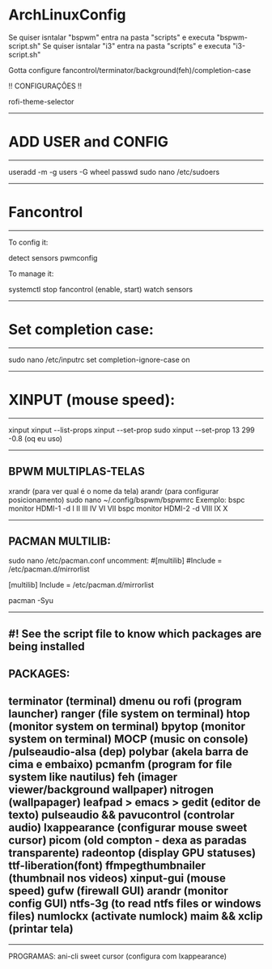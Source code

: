 # ArchLinuxConfig

Se quiser isntalar "bspwm" entra na pasta "scripts" e executa "bspwm-script.sh"
Se quiser isntalar "i3" entra na pasta "scripts" e executa "i3-script.sh"

Gotta configure fancontrol/terminator/background(feh)/completion-case

!! CONFIGURAÇÔES !!

rofi-theme-selector

-------------
# ADD USER and CONFIG
-------------
useradd -m -g users -G wheel <user> 
passwd <user>
sudo nano /etc/sudoers

-------------
# Fancontrol
-------------
To config it:

detect sensors
pwmconfig

To manage it:

systemctl stop fancontrol (enable, start)
watch sensors

-------------
# Set completion case:
-------------
sudo nano /etc/inputrc
set completion-ignore-case on

-------------
# XINPUT (mouse speed):
-------------
xinput
xinput --list-props <ID>
xinput --set-prop <ID> <key> <value>
sudo xinput --set-prop 13 299 -0.8 (oq eu uso)

-------------
BPWM MULTIPLAS-TELAS
-------------
xrandr (para ver qual é o nome da tela)
arandr (para configurar posicionamento)
sudo nano ~/.config/bspwm/bspwmrc
Exemplo:
bspc monitor HDMI-1 -d I II III IV VI VII
bspc monitor HDMI-2 -d VIII IX X

-------------
PACMAN MULTILIB:
-------------
sudo nano /etc/pacman.conf
uncomment:
#[multilib]
#Include = /etc/pacman.d/mirrorlist

[multilib]
Include = /etc/pacman.d/mirrorlist

pacman -Syu

-----------------------------------------------------------------

#! See the script file to know which packages are being installed
-------------
PACKAGES:
-------------
terminator (terminal)
dmenu ou rofi (program launcher)
ranger (file system on terminal)
htop (monitor system on terminal)
bpytop (monitor system on terminal)
MOCP (music on console) /pulseaudio-alsa (dep)
polybar (akela barra de cima e embaixo)
pcmanfm (program for file system like nautilus)
feh (imager viewer/background wallpaper)
nitrogen (wallpapager)
leafpad > emacs > gedit (editor de texto)
pulseaudio && pavucontrol (controlar audio)
lxappearance (configurar mouse sweet cursor)
picom (old compton - dexa as paradas transparente)
radeontop (display GPU statuses)
ttf-liberation(font)
ffmpegthumbnailer (thumbnail nos videos)
xinput-gui (mouse speed)
gufw (firewall GUI)
arandr (monitor config GUI)
ntfs-3g (to read ntfs files or windows files)
numlockx (activate numlock)
maim && xclip (printar tela)
-------------

-------------
PROGRAMAS:
ani-cli
sweet cursor (configura com lxappearance)

